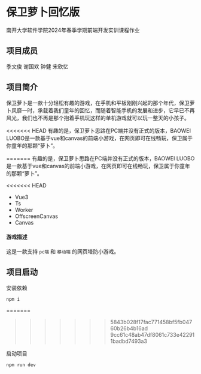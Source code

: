 # 保卫萝卜回忆版
南开大学软件学院2024年春季学期前端开发实训课程作业

## 项目成员
季文俊 谢国欢 钟健 宋欣忆

## 项目简介
保卫萝卜是一款十分轻松有趣的游戏，在手机和平板刚刚兴起的那个年代，保卫萝卜风靡一时，承载着我们童年的回忆，而随着智能手机的发展和进步，它早已不再风光，我们也不再是那个抱着手机玩这样的单机游戏就可以玩一整天的小孩子。

<<<<<<< HEAD
有趣的是，保卫萝卜思路在PC端并没有正式的版本，BAOWEI LUOBO是一款基于vue和canvas的前端小游戏，在网页即可在线畅玩，保卫属于你童年的那颗“萝卜”。   
   
=======
有趣的是，保卫萝卜思路在PC端并没有正式的版本，BAOWEI LUOBO是一款基于vue和canvas的前端小游戏，在网页即可在线畅玩，保卫属于你童年的那颗“萝卜”。

<<<<<<< HEAD
- Vue3
- Ts
- Worker
- OffscreenCanvas
- Canvas 

#### 游戏描述

这是一款支持 `pc端` 和 `移动端` 的网页塔防小游戏。 

## 项目启动

安装依赖
```
npm i 
```
=======
>>>>>>> 5843b028f17fac771458bf5fb04760b26b4b16ad
>>>>>>> 9cc61c48ab47df8061c733e422911badbd7493a3

启动项目
```
npm run dev
```
